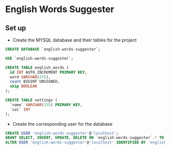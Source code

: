 # English Words Suggester

## Set up
- Create the MYSQL database and their tables for the project
```sql
CREATE DATABASE `english-words-suggester`;

USE `english-words-suggester`;

CREATE TABLE english_words (
  id INT AUTO_INCREMENT PRIMARY KEY,
  word VARCHAR(255),
  count BIGINT UNSIGNED,
  skip BOOLEAN
);

CREATE TABLE settings (
  `name` VARCHAR(255) PRIMARY KEY,
  `val` INT
);
```
- Create the corresponding user for the database
```sql
CREATE USER 'english-words-suggester'@'localhost'; 
GRANT SELECT, INSERT, UPDATE, DELETE ON `english-words-suggester`.* TO 'english-words-suggester'@'localhost'; 
ALTER USER 'english-words-suggester'@'localhost' IDENTIFIED BY 'english-words-suggester';
```
